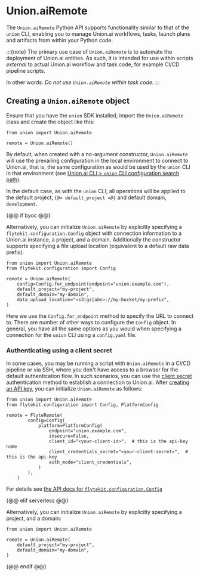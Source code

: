 # Union.aiRemote

The `Union.aiRemote` Python API supports functionality similar to that of the `union` CLI, enabling you to manage Union.ai workflows, tasks, launch plans and artifacts from within your Python code.

:::{note}
The primary use case of `Union.aiRemote` is to automate the deployment of Union.ai entities. As such, it is intended for use within scripts *external* to actual Union.ai workflow and task code, for example CI/CD pipeline scripts.

In other words: _Do not use `Union.aiRemote` within task code._
:::

## Creating a `Union.aiRemote` object

Ensure that you have the `union` SDK installed, import the `Union.aiRemote` class and create the object like this:

```{code-block} python
from union import Union.aiRemote

remote = Union.aiRemote()
```

By default, when created with a no-argument constructor, `Union.aiRemote` will use the prevailing configuration in the local environment to connect to Union.ai, that is, the same configuration as would be used by the `union` CLI in that environment (see [Union.ai CLI > `union` CLI configuration search path](../../../api-reference/union-cli.md#union-cli-configuration-search-path)).

In the default case, as with the `union` CLI, all operations will be applied to the default project, `{@= default_project =@}` and default domain, `development`.

{@@ if byoc @@}

Alternatively, you can initialize `Union.aiRemote` by explicitly specifying a `flytekit.configuration.Config` object with connection information to a Union.ai instance, a project, and a domain. Additionally the constructor supports specifying a file upload location (equivalent to a default raw data prefix):

```{code-block} python
from union import Union.aiRemote
from flytekit.configuration import Config

remote = Union.aiRemote(
    config=Config.for_endpoint(endpoint="union.example.com"),
    default_project="my-project",
    default_domain="my-domain",
    data_upload_location="<s3|gs|abs>://my-bucket/my-prefix",
)
```

Here we use the `Config.for_endpoint` method to specify the URL to connect to.
There are number of other ways to configure the `Config` object.
In general, you have all the same options as you would when specifying a connection for the `union` CLI using a `config.yaml` file.

### Authenticating using a client secret

In some cases, you may be running a script with `Union.aiRemote` in a CI/CD pipeline or via SSH, where you don't have access to a browser for the default authentication flow. In such scenarios, you can use the [client secret](../../administration/cli-authentication-types.md#clientsecret) authentication method to establish a connection to Union.ai. After [creating an API key](../managing-api-keys.md), you can initialize `Union.aiRemote` as follows:

```{code-block} python
from union import Union.aiRemote
from flytekit.configuration import Config, PlatformConfig

remote = FlyteRemote(
        config=Config(
            platform=PlatformConfig(
                endpoint="union.example.com",
                insecure=False,
                client_id="<your-client-id>",  # this is the api-key name
                client_credentials_secret="<your-client-secret>",  # this is the api-key
                auth_mode="client_credentials",
            )
        ),
    )
```


For details see [the API docs for `flytekit.configuration.Config`](../../../api-reference/union-sdk/configuration/index.md)

{@@ elif serverless @@}

Alternatively, you can initialize `Union.aiRemote` by explicitly specifying a project, and a domain:

```{code-block} python
from union import Union.aiRemote

remote = Union.aiRemote(
    default_project="my-project",
    default_domain="my-domain",
)
```

{@@ endif @@}

